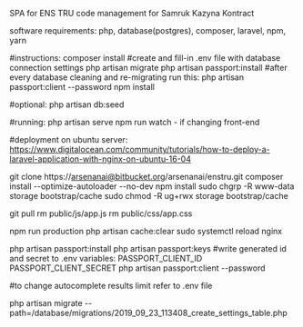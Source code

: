 SPA for ENS TRU code management for Samruk Kazyna Kontract

software requirements:
php,
database(postgres),
composer,
laravel,
npm,
yarn

#instructions:
composer install
#create and fill-in .env file with database connection settings
php artisan migrate
php artisan passport:install
#after every database cleaning and re-migrating run this:
php artisan passport:client --password
npm install

#optional:
php artisan db:seed

#running:
php artisan serve
npm run watch - if changing front-end


#deployment on ubuntu server:
https://www.digitalocean.com/community/tutorials/how-to-deploy-a-laravel-application-with-nginx-on-ubuntu-16-04

git clone https://arsenanai@bitbucket.org/arsenanai/enstru.git
composer install --optimize-autoloader --no-dev
npm install
sudo chgrp -R www-data storage bootstrap/cache
sudo chmod -R ug+rwx storage bootstrap/cache

git pull
rm public/js/app.js
rm public/css/app.css

npm run production
php artisan cache:clear
sudo systemctl reload nginx

php artisan passport:install
php artisan passport:keys
#write generated id and secret to .env variables: PASSPORT_CLIENT_ID PASSPORT_CLIENT_SECRET
php artisan passport:client --password

#to change autocomplete results limit refer to .env file


php artisan migrate --path=/database/migrations/2019_09_23_113408_create_settings_table.php